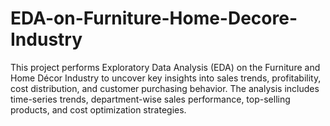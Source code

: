 # EDA-on-Furniture-Home-Decore-Industry
This project performs Exploratory Data Analysis (EDA) on the Furniture and Home Décor Industry to uncover key insights into sales trends, profitability, cost distribution, and customer purchasing behavior. The analysis includes time-series trends, department-wise sales performance, top-selling products, and cost optimization strategies.
